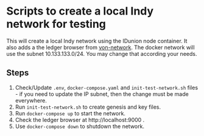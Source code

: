 # Scripts to create a local Indy network for testing

This will create a local Indy network using the IDunion node container. It also adds a the ledger browser from [von-network](https://github.com/bcgov/von-network).
The docker network will use the subnet 10.133.133.0/24. You may change that according your needs.
## Steps

1. Check/Update `.env`, `docker-compose.yaml` and `init-test-network.sh` files - if you need to update the IP subnet, then the change must be made everywhere.
2. Run `init-test-network.sh` to create genesis and key files.
3. Run `docker-compose up` to start the network.
4. Check the ledger browser at http://localhost:9000 .
5. Use `docker-compose down` to shutdown the network.

